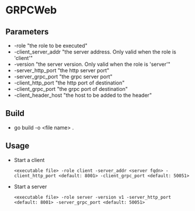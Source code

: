 # GRPCWeb
## Parameters
- -role "the role to be executed"
- -client_server_addr "the server address. Only valid when the role is 'client'"
- -version "the server version. Only valid when the role is 'server'"
- -server_http_port "the http server port"
- -server_grpc_port "the grpc server port"
- -client_http_port "the http port of destination"
- -client_grpc_port "the grpc port of destination"
- -client_header_host "the host to be added to the header"

## Build
- go build -o \<file name\> .


## Usage
- Start a client
  ```
  <executable file> -role client -server_addr <server fqdn> -client_http_port <default: 8001> -client_grpc_port <default: 50051>
  ```
- Start a server
  ```
  <executable file> -role server -version v1 -server_http_port <default: 8001> -server_grpc_port <default: 50051>
  ```
